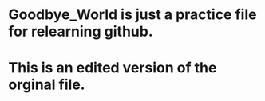 # Goodbye_World is just a practice file for relearning github.
# This is an edited version of the orginal file.
